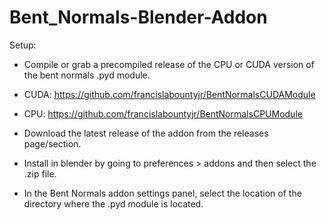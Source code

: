 # Bent_Normals-Blender-Addon

Setup:
 - Compile or grab a precompiled release of the CPU or CUDA version of the bent normals .pyd module.
  - CUDA: https://github.com/francislabountyjr/BentNormalsCUDAModule
  - CPU: https://github.com/francislabountyjr/BentNormalsCPUModule

 - Download the latest release of the addon from the releases page/section.

 - Install in blender by going to preferences > addons and then select the .zip file.

 - In the Bent Normals addon settings panel, select the location of the directory where the .pyd module is located.

